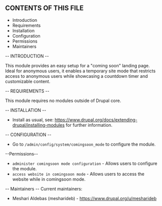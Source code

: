 CONTENTS OF THIS FILE
---------------------

 * Introduction
 * Requirements
 * Installation
 * Configuration
 * Permissions
 * Maintainers

-- INTRODUCTION --

This module provides an easy setup for a "coming soon" landing page. Ideal for anonymous users, it enables a temporary site mode that restricts access to anonymous users while showcasing a countdown timer and customizable content.
  

-- REQUIREMENTS --

This module requires no modules outside of Drupal core.

-- INSTALLATION --
* Install as usual, see:
https://www.drupal.org/docs/extending-drupal/installing-modules
for further information.


-- CONFIGURATION --
* Go to `/admin/config/system/comingsoon_mode` to configure the module.


--Permissions--
* `administer comingsoon mode configuration` - Allows users to configure the module.
* `access website in comingsoon mode` - Allows users to access the website while in comingsoon mode.

-- Maintainers --
Current maintainers:
* Meshari Aldebas (mesharideb) - https://www.drupal.org/u/mesharideb


